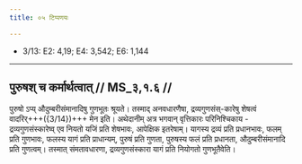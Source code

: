```yaml
---
title: ०५ टिप्पणयः

---
```

- 3/13: E2: 4,19; E4: 3,542; E6: 1,144

____________________________________________


## पुरुषश् च कर्मार्थत्वात् // MS_३,१.६ //

पुरुषो ऽप्य् औदुम्बरीसंमानादिषु गुणभूतः श्रूयते। तस्माद् अनवधारणैषा, द्रव्यगुणसंस्-कारेषु शेषत्वं वादरिर्+++({3/14})+++ मेन इति।
अथेदानीम् अत्र भगवान् वृत्तिकारः परिनिश्चिकाय - द्रव्यगुणसंस्कारेष्व् एव नियतो यजिं प्रति शेषभावः, आपेक्षिक इतरेषाम्। यागस्य द्रव्यं प्रति प्रधानभावः, फलम् प्रति गुणभावः, फलस्य यागं प्रति प्राधान्यम्, पुरुषं प्रति गुणता, पुरुषस्य फलं प्रति प्रधानता, औदुम्बरीसंमानादि प्रति गुणत्वम्। तस्मात् संमतावधारणा, द्रव्यगुणसंस्कारा यागं प्रति नियोगतो गुणभूतैवेति।
